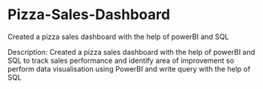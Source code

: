 # Pizza-Sales-Dashboard
Created a pizza sales dashboard with the help of powerBI and SQL

Description:
Created a pizza sales dashboard with the help of powerBI and SQL to track sales performance and identify area of improvement so perform data visualisation using PowerBI
and write query with the help of SQL 
